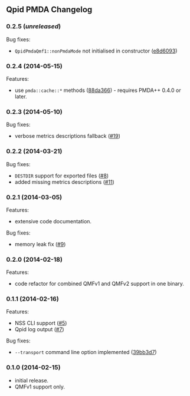## Qpid PMDA Changelog

### 0.2.5 (_unreleased_)
Bug fixes:
- `QpidPmdaQmf1::nonPmdaMode` not initialised in constructor
  ([e8d6093](../../commit/e8d6093a0d662f89585adca4217f89ee3cf5eb41))

### 0.2.4 (2014-05-15)
Features:
- use `pmda::cache::*` methods ([88da366](
  ../../commit/88da366a5b82415a25bc7f639778f0b84a737614)) -
  requires PMDA++ 0.4.0 or later.

### 0.2.3 (2014-05-10)
Bug fixes:
- verbose metrics descriptions fallback ([#19](../../issues/19))

### 0.2.2 (2014-03-21)
Bug fixes:
- `DESTDIR` support for exported files ([#8](../../issues/8))
- added missing metrics descriptions ([#11](../../issues/11))

### 0.2.1 (2014-03-05)
Features:
- extensive code documentation.

Bug fixes:
- memory leak fix ([#9](../../issues/9))

### 0.2.0 (2014-02-18)
Features:
- code refactor for combined QMFv1 and QMFv2 support in one binary.

### 0.1.1 (2014-02-16)
Features:
- NSS CLI support ([#5](../../issues/5))
- Qpid log output ([#7](../../issues/7))

Bug fixes:
- `--transport` command line option implemented ([39bb3d7](
  ../../commit/39bb3d7f72a30d49b8a0f1efa7e970169e8373b8))

### 0.1.0 (2014-02-15)
- initial release.
- QMFv1 support only.
